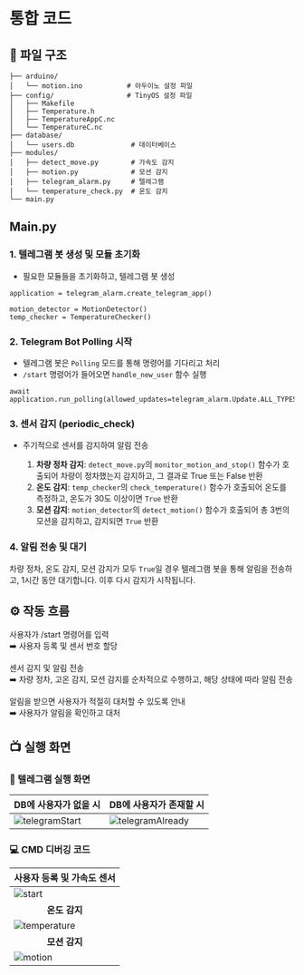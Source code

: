 # 통합 코드
## 📄 파일 구조
```
├── arduino/  
│   └── motion.ino           # 아두이노 설정 파일
├── config/                  # TinyOS 설정 파일
│   ├── Makefile
│   ├── Temperature.h
│   ├── TemperatureAppC.nc 
│   └── TemperatureC.nc  
├── database/  
│   └── users.db              # 데이터베이스
├── modules/  
│   ├── detect_move.py        # 가속도 감지
│   ├── motion.py             # 모션 감지
│   ├── telegram_alarm.py     # 텔레그램
│   └── temperature_check.py  # 온도 감지
└── main.py  
```

## Main.py
### 1. 텔레그램 봇 생성 및 모듈 초기화
   - 필요한 모듈들을 초기화하고, 텔레그램 봇 생성
```
application = telegram_alarm.create_telegram_app()

motion_detector = MotionDetector()
temp_checker = TemperatureChecker()
```

### 2. Telegram Bot Polling 시작
  - 텔레그램 봇은 `Polling` 모드를 통해 명령어를 기다리고 처리
  - `/start` 명령어가 들어오면 `handle_new_user` 함수 실행
```
await application.run_polling(allowed_updates=telegram_alarm.Update.ALL_TYPES)
```

### 3. 센서 감지 (periodic_check)
   - 주기적으로 센서를 감지하여 알림 전송

      1. **차량 정차 감지**: `detect_move.py`의 `monitor_motion_and_stop()` 함수가 호출되어 차량이 정차했는지 감지하고, 그 결과로 True 또는 False 반환
       2. **온도 감지**: `temp_checker`의 `check_temperature()` 함수가 호출되어 온도를 측정하고, 온도가 30도 이상이면 `True` 반환
       3. **모션 감지**: `motion_detector`의 `detect_motion()` 함수가 호출되어 총 3번의 모션을 감지하고, 감지되면 `True` 반환

### 4. 알림 전송 및 대기
   차량 정차, 온도 감지, 모션 감지가 모두 `True`일 경우 텔레그램 봇을 통해 알림을 전송하고, 1시간 동안 대기합니다. 이후 다시 감지가 시작됩니다.


## ⚙️ 작동 흐름
사용자가 /start 명령어를 입력  
➡️ 사용자 등록 및 센서 번호 할당

센서 감지 및 알림 전송   
➡️ 차량 정차, 고온 감지, 모션 감지를 순차적으로 수행하고, 해당 상태에 따라 알림 전송

알림을 받으면 사용자가 적절히 대처할 수 있도록 안내  
➡️ 사용자가 알림을 확인하고 대처 


## 📺 실행 화면

### 📱 텔레그램 실행 화면
| DB에 사용자가 없을 시 | DB에 사용자가 존재할 시 | 
| --- | --- | 
| ![telegramStart](https://github.com/user-attachments/assets/26bccb5e-dc7b-4a8c-8796-9b7552194f2a) | ![telegramAlready](https://github.com/user-attachments/assets/58edcaf4-ae33-4429-91bc-680984cc1dd8) |

### 💻 CMD 디버깅 코드
| 사용자 등록 및 가속도 센서 | 
| --- |
| ![start](https://github.com/user-attachments/assets/2ec315bb-5994-401f-aa80-5159e96a9036) | 
| <center>**온도 감지**</center> | 
| ![temperature](https://github.com/user-attachments/assets/cd4fdb4b-1796-49b9-b085-98db8830ff43) | 8 | 9 |
| <center>**모션 감지**</center> | 
| ![motion](https://github.com/user-attachments/assets/0809d3a7-d03d-4eeb-b870-196e237a397a) | 8 | 9 |


